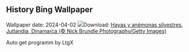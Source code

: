 ## History Bing Wallpaper
Wallpaper date: 2024-04-02
![](https://www.bing.com/th?id=OHR.JutlandSpring_ES-ES9886348843_UHD.jpg&w=1000)Download: [Hayas y anémonas silvestres, Jutlandia, Dinamarca (© Nick Brundle Photography/Getty Images)](https://www.bing.com/th?id=OHR.JutlandSpring_ES-ES9886348843_UHD.jpg)

Auto get programm by LtgX
